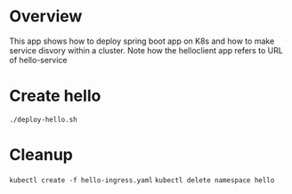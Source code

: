 # Overview
This app shows how to deploy spring boot app on K8s and how to make service disvory within a cluster.
Note how the helloclient app refers to URL of hello-service

# Create hello
```./deploy-hello.sh```

# Cleanup
```kubectl create -f hello-ingress.yaml```
```kubectl delete namespace hello```
